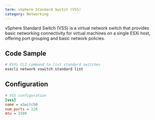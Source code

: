 ```yaml
---
term: vSphere Standard Switch (VSS)
category: Networking
---
```


vSphere Standard Switch (VSS) is a virtual network switch that provides basic networking connectivity for virtual machines on a single ESXi host, offering port grouping and basic network policies.

## Code Sample

```bash
# ESXi CLI command to list standard switches
esxcli network vswitch standard list
```

## Configuration

```ini
# VSS configuration
[vss]
name = vSwitch0
num_ports = 128
mtu = 1500
```